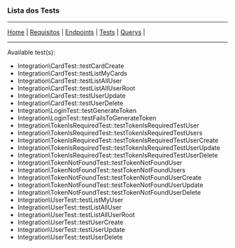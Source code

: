 ### Lista dos Tests

___
[Home](../README.md) |
[Requisitos](./Onfly-Teste-Tecnico.md) |
[Endpoints](./Endpoints.md) |
[Tests](./ListTests.md) |
[Querys](./Querys.md) |
___

Available test(s):   
 - Integration\CardTest::testCardCreate   
 - Integration\CardTest::testListMyCards   
 - Integration\CardTest::testListAllUser   
 - Integration\CardTest::testListAllUserRoot   
 - Integration\CardTest::testUserUpdate   
 - Integration\CardTest::testUserDelete   
 - Integration\LoginTest::testGenerateToken   
 - Integration\LoginTest::testFailsToGenerateToken   
 - Integration\TokenIsRequiredTest::testTokenIsRequiredTestUser   
 - Integration\TokenIsRequiredTest::testTokenIsRequiredTestUsers   
 - Integration\TokenIsRequiredTest::testTokenIsRequiredTestUserCreate   
 - Integration\TokenIsRequiredTest::testTokenIsRequiredTestUserUpdate   
 - Integration\TokenIsRequiredTest::testTokenIsRequiredTestUserDelete   
 - Integration\TokenNotFoundTest::testTokenNotFoundUser   
 - Integration\TokenNotFoundTest::testTokenNotFoundUsers   
 - Integration\TokenNotFoundTest::testTokenNotFoundUserCreate   
 - Integration\TokenNotFoundTest::testTokenNotFoundUserUpdate   
 - Integration\TokenNotFoundTest::testTokenNotFoundUserDelete   
 - Integration\UserTest::testListMyUser   
 - Integration\UserTest::testListAllUser   
 - Integration\UserTest::testListAllUserRoot   
 - Integration\UserTest::testUserCreate   
 - Integration\UserTest::testUserUpdate   
 - Integration\UserTest::testUserDelete   
